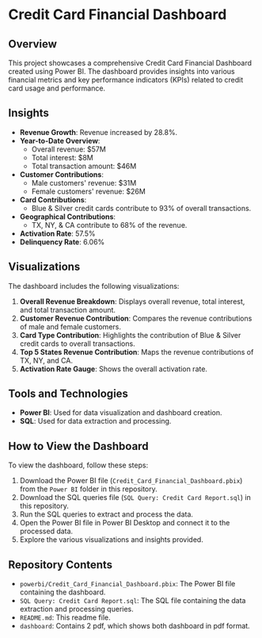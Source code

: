 # Credit Card Financial Dashboard

## Overview

This project showcases a comprehensive Credit Card Financial Dashboard created using Power BI. The dashboard provides insights into various financial metrics and key performance indicators (KPIs) related to credit card usage and performance.

## Insights

- **Revenue Growth**: Revenue increased by 28.8%.
- **Year-to-Date Overview**:
  - Overall revenue: $57M
  - Total interest: $8M
  - Total transaction amount: $46M
- **Customer Contributions**:
  - Male customers' revenue: $31M
  - Female customers' revenue: $26M
- **Card Contributions**:
  - Blue & Silver credit cards contribute to 93% of overall transactions.
- **Geographical Contributions**:
  - TX, NY, & CA contribute to 68% of the revenue.
- **Activation Rate**: 57.5%
- **Delinquency Rate**: 6.06%

## Visualizations

The dashboard includes the following visualizations:
1. **Overall Revenue Breakdown**: Displays overall revenue, total interest, and total transaction amount.
2. **Customer Revenue Contribution**: Compares the revenue contributions of male and female customers.
3. **Card Type Contribution**: Highlights the contribution of Blue & Silver credit cards to overall transactions.
4. **Top 5 States Revenue Contribution**: Maps the revenue contributions of TX, NY, and CA.
5. **Activation Rate Gauge**: Shows the overall activation rate.

## Tools and Technologies

- **Power BI**: Used for data visualization and dashboard creation.
- **SQL**: Used for data extraction and processing.

## How to View the Dashboard

To view the dashboard, follow these steps:
1. Download the Power BI file (`Credit_Card_Financial_Dashboard.pbix`) from the `Power BI` folder in this repository.
2. Download the SQL queries file (`SQL Query: Credit Card Report.sql`) in this repository.
3. Run the SQL queries to extract and process the data.
4. Open the Power BI file in Power BI Desktop and connect it to the processed data.
5. Explore the various visualizations and insights provided.

## Repository Contents

- `powerbi/Credit_Card_Financial_Dashboard.pbix`: The Power BI file containing the dashboard.
- `SQL Query: Credit Card Report.sql`: The SQL file containing the data extraction and processing queries.
- `README.md`: This readme file.
- `dashboard`: Contains 2 pdf, which shows both dashboard in pdf format.
